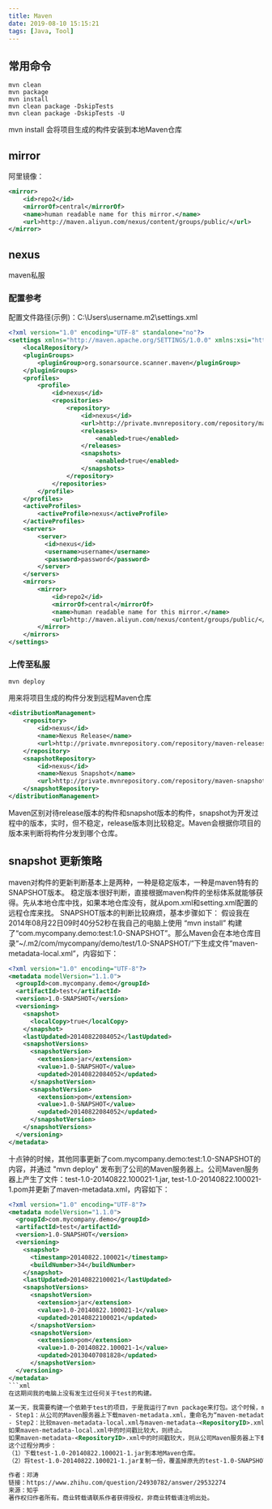 ```yaml
---
title: Maven
date: 2019-08-10 15:15:21
tags: [Java, Tool]
---
```


## 常用命令
```
mvn clean
mvn package
mvn install
mvn clean package -DskipTests
mvn clean package -DskipTests -U
```
mvn install 会将项目生成的构件安装到本地Maven仓库

## mirror
阿里镜像：
```xml
<mirror>  
    <id>repo2</id>  
    <mirrorOf>central</mirrorOf>  
    <name>human readable name for this mirror.</name>  
    <url>http://maven.aliyun.com/nexus/content/groups/public/</url>  
</mirror>
```

## nexus
maven私服

### 配置参考
配置文件路径(示例)：C:\Users\username\.m2\settings.xml
```xml
<?xml version="1.0" encoding="UTF-8" standalone="no"?>
<settings xmlns="http://maven.apache.org/SETTINGS/1.0.0" xmlns:xsi="http://www.w3.org/2001/XMLSchema-instance" xsi:schemaLocation="http://maven.apache.org/xsd/settings-1.0.0.xsd">
    <localRepository/>
    <pluginGroups>
        <pluginGroup>org.sonarsource.scanner.maven</pluginGroup>
    </pluginGroups>
    <profiles>
		<profile>
			<id>nexus</id>
			<repositories>
				<repository>
					<id>nexus</id>
					<url>http://private.mvnrepository.com/repository/maven-public/</url>
					<releases>
						<enabled>true</enabled>
					</releases>
					<snapshots>
						<enabled>true</enabled>
					</snapshots>
				</repository>
			</repositories>
		</profile>
    </profiles>
	<activeProfiles>
        <activeProfile>nexus</activeProfile>
    </activeProfiles>
	<servers>
        <server>
          <id>nexus</id>
          <username>username</username>
          <password>password</password>
        </server>
    </servers> 
    <mirrors>
        <mirror>  
            <id>repo2</id>  
            <mirrorOf>central</mirrorOf>  
            <name>human readable name for this mirror.</name>  
            <url>http://maven.aliyun.com/nexus/content/groups/public/</url>  
        </mirror>
    </mirrors>
</settings>
```

### 上传至私服
```
mvn deploy
```
用来将项目生成的构件分发到远程Maven仓库
```xml
<distributionManagement>
    <repository>
        <id>nexus</id>
        <name>Nexus Release</name>
        <url>http://private.mvnrepository.com/repository/maven-releases/</url>
    </repository>
    <snapshotRepository>
        <id>nexus</id>
        <name>Nexus Snapshot</name>
        <url>http://private.mvnrepository.com/repository/maven-snapshots/</url>
    </snapshotRepository>
</distributionManagement>
```
Maven区别对待release版本的构件和snapshot版本的构件，snapshot为开发过程中的版本，实时，但不稳定，release版本则比较稳定。Maven会根据你项目的版本来判断将构件分发到哪个仓库。

## snapshot 更新策略

maven对构件的更新判断基本上是两种，一种是稳定版本，一种是maven特有的SNAPSHOT版本。
稳定版本很好判断，直接根据maven构件的坐标体系就能够获得。先从本地仓库中找，如果本地仓库没有，就从pom.xml和setting.xml配置的远程仓库来找。
SNAPSHOT版本的判断比较麻烦，基本步骤如下：
假设我在2014年08月22日09时40分52秒在我自己的电脑上使用 “mvn install” 构建了“com.mycompany.demo:test:1.0-SNAPSHOT”。那么Maven会在本地仓库目录“~/.m2/com/mycompany/demo/test/1.0-SNAPSHOT/”下生成文件“maven-metadata-local.xml”，内容如下：
```xml
<?xml version="1.0" encoding="UTF-8"?>
<metadata modelVersion="1.1.0">
  <groupId>com.mycompany.demo</groupId>
  <artifactId>test</artifactId>
  <version>1.0-SNAPSHOT</version>
  <versioning>
    <snapshot>
      <localCopy>true</localCopy>
    </snapshot>
    <lastUpdated>20140822084052</lastUpdated>
    <snapshotVersions>
      <snapshotVersion>
        <extension>jar</extension>
        <value>1.0-SNAPSHOT</value>
        <updated>20140822084052</updated>
      </snapshotVersion>
      <snapshotVersion>
        <extension>pom</extension>
        <value>1.0-SNAPSHOT</value>
        <updated>20140822084052</updated>
      </snapshotVersion>
    </snapshotVersions>
  </versioning>
</metadata>
```
十点钟的时候，其他同事更新了com.mycompany.demo:test:1.0-SNAPSHOT的内容，并通过 "mvn deploy" 发布到了公司的Maven服务器上。公司Maven服务器上产生了文件：test-1.0-20140822.100021-1.jar, test-1.0-20140822.100021-1.pom并更新了maven-metadata.xml，内容如下：
```xml
<?xml version="1.0" encoding="UTF-8"?>
<metadata modelVersion="1.1.0">
  <groupId>com.mycompany.demo</groupId>
  <artifactId>test</artifactId>
  <version>1.0-SNAPSHOT</version>
  <versioning>
    <snapshot>
      <timestamp>20140822.100021</timestamp>
      <buildNumber>34</buildNumber>
    </snapshot>
    <lastUpdated>20140822100021</lastUpdated>
    <snapshotVersions>
      <snapshotVersion>
        <extension>jar</extension>
        <value>1.0-20140822.100021-1</value>
        <updated>20140822100021</updated>
      </snapshotVersion>
      <snapshotVersion>
        <extension>pom</extension>
        <value>1.0-20140822.100021-1</value>
        <updated>20130407081828</updated>
      </snapshotVersion>
  </versioning>
</metadata>
```xml
在这期间我的电脑上没有发生过任何关于test的构建。

某一天，我需要构建一个依赖于test的项目，于是我运行了mvn package来打包。这个时候，maven做了什么呢（背景：我通过配置镜像，使我本地Maven的任何资源都是从公司的Maven服务器下载的）？
- Step1：从公司的Maven服务器上下载maven-metadata.xml，重命名为“maven-metadata-<RepositoryID>.xml”，并保存到本地仓库相应目录。
- Step2：比较maven-metadata-local.xml与maven-metadata-<RepositoryID>.xml中的lastUpdated时间戳的值。
如果maven-metadata-local.xml中的时间戳比较大，则终止。
如果maven-metadata-<RepositoryID>.xml中的时间戳较大，则从公司Maven服务器上下载最新版本。即：testu-1.0.1-20130407.081828-34.jar。
这个过程分两步：
（1）下载test-1.0-20140822.100021-1.jar到本地Maven仓库。
（2）将test-1.0-20140822.100021-1.jar复制一份，覆盖掉原先的test-1.0-SNAPSHOT.jar。也就是说，如果Maven从远程仓库下载了最新的SNAPSHOT发布包的话，那么最新的待时间戳的包和xxx-SNAPSHOT包是完全一样的。

作者：邓涛
链接：https://www.zhihu.com/question/24930782/answer/29532274
来源：知乎
著作权归作者所有。商业转载请联系作者获得授权，非商业转载请注明出处。
